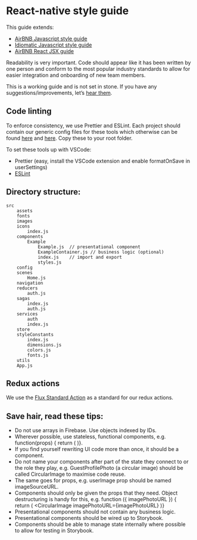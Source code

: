 # React-native style guide

This guide extends:

* [AirBNB Javascript style guide](https://github.com/airbnb/javascript)
* [Idiomatic Javascript style guide](https://github.com/rwaldron/idiomatic.js/)
* [AirBNB React JSX guide](https://github.com/airbnb/javascript/tree/master/react)

Readability is very important. Code should appear like it has been written by one person and conform to the most popular industry standards to allow for easier integration and onboarding of new team members.

This is a working guide and is not set in stone. If you have any suggestions/improvements, let’s [hear them](mailto:shaun@aux.co.za).

## Code linting

To enforce consistency, we use Prettier and ESLint. Each project should contain our generic config files for these tools which otherwise can be found [here](./.prettierrc) and [here](./.eslintrc.json). Copy these to your root folder.

To set these tools up with VSCode:

* Prettier (easy, install the VSCode extension and enable formatOnSave in userSettings)
* [ESLint](https://github.com/airbnb/javascript/issues/1589#issuecomment-344097023)

## Directory structure:

```
src
	assets
	fonts
	images
	icons
		index.js
	components
		Example
			Example.js	// presentational component
			ExampleContainer.js	// business logic (optional)
			index.js	// import and export
			styles.js
	config
	scenes
		Home.js
	navigation
	reducers
		auth.js
	sagas
		index.js
		auth.js
	services
		auth
		index.js
	store
	styleConstants
		index.js
		dimensions.js
		colors.js
		fonts.js
	utils
	App.js
```

## Redux actions

We use the [Flux Standard Action](https://github.com/redux-utilities/flux-standard-action) as a standard for our redux actions.

## Save hair, read these tips:

* Do not use arrays in Firebase. Use objects indexed by IDs.
* Wherever possible, use stateless, functional components, e.g. function(props) { return ( <Thing /> )}.
* If you find yourself rewriting UI code more than once, it should be a component.
* Do not name your components after part of the state they connect to or the role they play, e.g. GuestProfilePhoto (a circular image) should be called CircularImage to maximise code reuse.
* The same goes for props, e.g. userImage prop should be named imageSourceURL.
* Components should only be given the props that they need. Object destructuring is handy for this, e.g. function ({ imagePhotoURL }) { return ( <CircularImage imagePhotoURL={imagePhotoURL} )}
* Presentational components should not contain any business logic.
* Presentational components should be wired up to Storybook.
* Components should be able to manage state internally where possible to allow for testing in Storybook.
